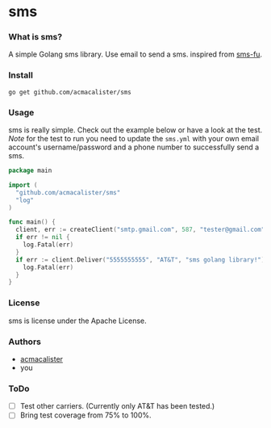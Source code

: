 sms
===

### What is sms?

A simple Golang sms library. Use email to send a sms. inspired from [sms-fu](https://github.com/brendanlim/sms-fu).

### Install

`go get github.com/acmacalister/sms`

### Usage

sms is really simple. Check out the example below or have a look at the test. *Note* for the test to run you need to update the `sms.yml` with your own email account's username/password and  a phone number to successfully send a sms.

```go
package main

import (
  "github.com/acmacalister/sms"
  "log"
)

func main() {
  client, err := createClient("smtp.gmail.com", 587, "tester@gmail.com", "test")
  if err != nil {
    log.Fatal(err)
  }
  if err := client.Deliver("5555555555", "AT&T", "sms golang library!"); err != nil {
    log.Fatal(err)
  }
}
```

### License

sms is license under the Apache License.

### Authors

* [acmacalister](http://twitter.com/acmacalister)
* you

### ToDo

- [ ] Test other carriers. (Currently only AT&T has been tested.)
- [ ] Bring test coverage from 75% to 100%.
